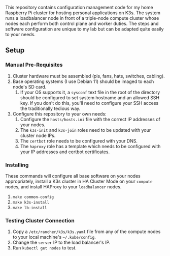 This repository contains configuration management code for my home Raspberry Pi cluster for hosting personal applications on K3s. The system runs a loadbalancer node in front of a triple-node compute cluster whose nodes each perform both control plane and worker duties. The steps and software configuration are unique to my lab but can be adapted quite easily to your needs. 

## Setup

### Manual Pre-Requisites

1. Cluster hardware must be assembled (pis, fans, hats, switches, cabling).
2. Base operating systems (I use Debian 11) should be imaged to each node's SD card. 
   1. If your OS supports it, a `sysconf` text file in the root of the directory should be configured to set system hostname and an allowed SSH key. If you don't do this, you'll need to configure your SSH access the traditionally tedious way.
3. Configure this repository to your own needs:
   1. Configure the `hosts/hosts.ini` file with the correct IP addresses of your nodes.
   2. The `k3s-init` and `k3s-join` roles need to be updated with your cluster node IPs.
   3. The `certbot` role needs to be configured with your DNS. 
   4. The `haproxy` role has a template which needs to be configured with your IP addresses and certbot certificates.

### Installing

These commands will configure all base software on your nodes appropriately, install a K3s cluster in HA Cluster Mode on your `compute` nodes, and install HAProxy to your `loadbalancer` nodes.

1. `make common-config`
2. `make k3s-install`
3. `make lb-install`

### Testing Cluster Connection

1. Copy a `/etc/rancher/k3s/k3s.yaml` file from any of the compute nodes to your local machine's `~/.kube/config`.
2. Change the `server` IP to the load balancer's IP.
3. Run `kubectl get nodes` to test.
